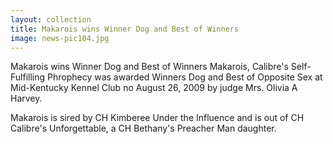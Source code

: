 ```yaml
---
layout: collection
title: Makarois wins Winner Dog and Best of Winners
image: news-pic104.jpg
---
```

Makarois wins Winner Dog and Best of Winners
 Makarois, Calibre's Self-Fulfilling Phrophecy was awarded Winners Dog and Best of Opposite Sex at Mid-Kentucky Kennel Club no August 26, 2009 by judge Mrs. Olivia A Harvey.
 
 Makarois is sired by CH Kimberee Under the Influence and is out of CH Calibre's Unforgettable, a CH Bethany's Preacher Man daughter.
 
